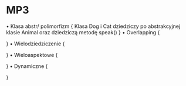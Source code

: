 # MP3
• Klasa abstr/ polimorfizm 
{
Klasa Dog i Cat dziedziczy po abstrakcyjnej klasie Animal oraz dziedziczą metodę speak()
}
• Overlapping 
{

}
• Wielodziedziczenie 
{

}
• Wieloaspektowe 
{

}
• Dynamiczne
{

}
